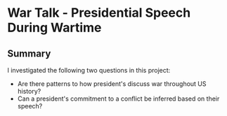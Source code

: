 # War Talk - Presidential Speech During Wartime

## Summary
I investigated the following two questions in this project:
- Are there patterns to how president's discuss war throughout US history?
- Can a president's commitment to a conflict be inferred based on their speech?
